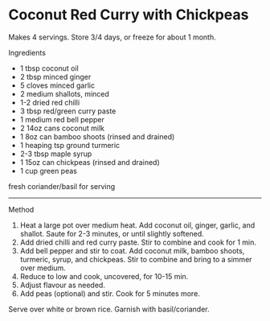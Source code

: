 # Coconut Red Curry with Chickpeas

Makes 4 servings. Store 3/4 days, or freeze for about 1 month.

Ingredients

-   1 tbsp coconut oil
-   2 tbsp minced ginger
-   5 cloves minced garlic
-   2 medium shallots, minced
-   1-2 dried red chilli
-   3 tbsp red/green curry paste
-   1 medium red bell pepper
-   2 14oz cans coconut milk
-   1 8oz can bamboo shoots (rinsed and drained)
-   1 heaping tsp ground turmeric
-   2-3 tbsp maple syrup
-   1 15oz can chickpeas (rinsed and drained)
-   1 cup green peas

fresh coriander/basil for serving

--------------------------------------------------------------------------------

Method

1.  Heat a large pot over medium heat. Add coconut oil, ginger, garlic, and
    shallot. Saute for 2-3 minutes, or until slightly softened.
2.  Add dried chilli and red curry paste. Stir to combine and cook for 1 min.
3.  Add bell pepper and stir to coat. Add coconut milk, bamboo shoots, turmeric,
    syrup, and chickpeas. Stir to combine and bring to a simmer over medium.
4.  Reduce to low and cook, uncovered, for 10-15 min.
5.  Adjust flavour as needed.
6.  Add peas (optional) and stir. Cook for 5 minutes more.

Serve over white or brown rice. Garnish with basil/coriander.
